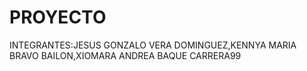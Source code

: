 
# PROYECTO
INTEGRANTES:JESUS GONZALO VERA DOMINGUEZ,KENNYA MARIA BRAVO BAILON,XIOMARA ANDREA BAQUE CARRERA99
